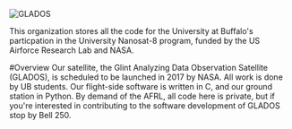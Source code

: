 ![GLADOS](http://i.imgur.com/3tTt43l.png "Glados Logo")

This organization stores all the code for the University at Buffalo's particpation in the University Nanosat-8 program, funded by the US Airforce Research Lab and NASA. 

#Overview
Our satellite, the Glint Analyzing Data Observation Satellite (GLADOS), is scheduled to be launched in 2017 by NASA. All work is done by UB students. Our flight-side software is written in C, and our ground station in Python. By demand of the AFRL, all code here is private, but if you're interested in contributing to the software development of GLADOS stop by Bell 250.

